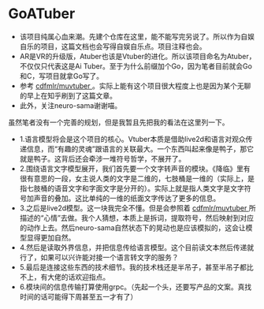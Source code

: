 # GoATuber

- 该项目纯属心血来潮。先建个仓库在这里，能不能写完另说了。所以作为自娱自乐的项目，这篇文档也会写得自娱自乐点。项目注释也会。
- AR是VR的升级版，Atuber也该是Vtuber的进化。所以该项目命名为Atuber，不仅仅只代表这是Ai Tuber。至于为什么前缀加个Go，因为笔者目前就会Go和C，写项目就拿Go写了。
- 参考 [cdfmlr/muvtuber ](https://github.com/cdfmlr/muvtuber) 。实际上能有这个项目很大程度上也是因为某个无聊的早上在知乎刷到了这篇文章。
- 此外，关注neuro-sama谢谢喵。

虽然笔者没有一个完善的规划，但是我暂且先把我的看法在这里列一下。

- 1.语言模型将会是这个项目的核心。Vtuber本质是借助live2d和语言对观众传递信息，而“有趣的灵魂”跟语言的关联最大。一个东西叫起来像是鸭子，那它就是鸭子。这背后还会牵涉一堆符号哲学，不展开了。
- 2.围绕语言文字模型展开，我们首先要一个文字转声音的模块。《降临》里有很有意思的一段，女主说人类的文字是二维的，七肢桶是一维的（实际上，是指七肢桶的语音文字和字面文字是分开的）。实际上就是指人类文字是文字符号加声音的叠加。这比单纯的一维的纸面文字传达了更多的信息。
- 3.之后是live2d模型。这一块我完全不懂。但是会参照着 [cdfmlr/muvtuber ](https://github.com/cdfmlr/muvtuber) 所描述的“心情”去做。我个人猜想，本质上是拆词，提取符号，然后映射到对应的动作上去。然后neuro-sama自然状态下的晃动也是应该模拟的，这会让模型显得更加自然。
- 4.然后是读取外界信息，并把信息传给语言模型。这个目前读文本然后传递就行了，如果可以兴许能对接一个语言转文字的服务？
- 5.最后是连接这些东西的技术细节。我的技术栈还是半吊子，甚至半吊子都比不上，有大佬的话欢迎指点。
- 6.模块间的信息传输打算使用grpc。（先起一个头，还要写产品的文案。真找时间的话可能得下周甚至五一才有了）